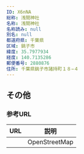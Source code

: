 ```yaml
---
ID: X6nNA
総称: 浅間神社
名称: 浅間神社
名称読み: null
別名: null
都道府県: 千葉県
区域: 銚子市
緯度: 35.7977934
経度: 140.7135286
郵便番号: 2880876
住所: 千葉県銚子市諸持町１８−４
---
```


## その他

### 参考URL

| URL | 説明          |
| --- | ------------- |
|     | OpenStreetMap |
